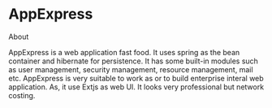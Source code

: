 AppExpress
==========

About 

AppExpress is a web application fast food. It uses spring as the bean container and hibernate for persistence. It has some built-in modules such as user management, security management, resource management, mail etc. AppExpress is very suitable to work as or to build enterprise interal web application. As, it use Extjs as web UI. It looks very professional but network costing.

